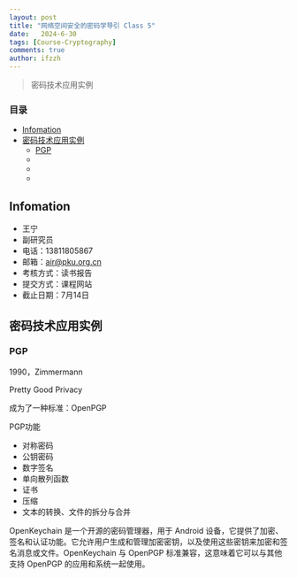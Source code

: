 ```yaml
---
layout: post
title: "网络空间安全的密码学导引 Class 5"
date:   2024-6-30
tags: [Course-Cryptography]
comments: true
author: ifzzh
---
```


> 密码技术应用实例


<!-- more -->

### 目录

- [Infomation](#infomation)
- [密码技术应用实例](#密码技术应用实例)
  - [PGP](#pgp)
  - [](#)
  - [](#-1)
  - [](#-2)


## Infomation

* 王宁
* 副研究员
* 电话：13811805867
* 邮箱：air@pku.org.cn
* 考核方式：读书报告
* 提交方式：课程网站
* 截止日期：7月14日


## 密码技术应用实例

### PGP
1990，Zimmermann

Pretty Good Privacy

成为了一种标准：OpenPGP

PGP功能
* 对称密码
* 公钥密码
* 数字签名
* 单向散列函数
* 证书
* 压缩
* 文本的转换、文件的拆分与合并


OpenKeychain 是一个开源的密码管理器，用于 Android 设备，它提供了加密、签名和认证功能。它允许用户生成和管理加密密钥，以及使用这些密钥来加密和签名消息或文件。OpenKeychain 与 OpenPGP 标准兼容，这意味着它可以与其他支持 OpenPGP 的应用和系统一起使用。


### 

###

### 




